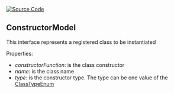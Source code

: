 [![Source Code](https://img.shields.io/badge/Source%20Code-black?logo=TypeScript&style=for-the-badge)](src/main/core/shared/model/constructor.model.ts)

## ConstructorModel

This interface represents a registered class to be instantiated

Properties:

 - *constructorFunction*: is the class constructor
 - *name*: is the class name
 - *type*: is the constructor type. The type can be one value of the [ClassTypeEnum](documentation/the-way/core/shared/enum/class-type-enum.md)